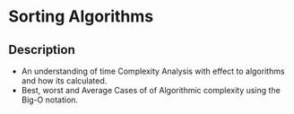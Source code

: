# Sorting Algorithms

## Description
* An understanding of time Complexity Analysis with effect to algorithms and how its calculated.
* Best, worst and Average Cases of of Algorithmic complexity using the
	Big-O notation.
